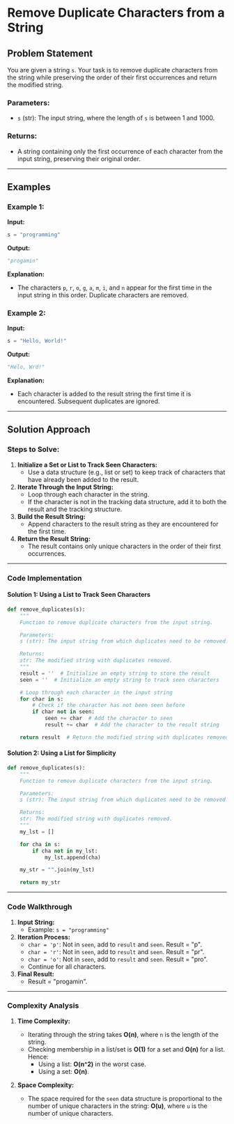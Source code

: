 # Remove Duplicate Characters from a String

## Problem Statement

You are given a string `s`. Your task is to remove duplicate characters from the string while preserving the order of their first occurrences and return the modified string.

### Parameters:
- `s` (str): The input string, where the length of `s` is between 1 and 1000.

### Returns:
- A string containing only the first occurrence of each character from the input string, preserving their original order.

---

## Examples

### Example 1:
**Input:**
```python
s = "programming"
```
**Output:**
```python
"progamin"
```
**Explanation:**
- The characters `p`, `r`, `o`, `g`, `a`, `m`, `i`, and `n` appear for the first time in the input string in this order. Duplicate characters are removed.

### Example 2:
**Input:**
```python
s = "Hello, World!"
```
**Output:**
```python
"Helo, Wrd!"
```
**Explanation:**
- Each character is added to the result string the first time it is encountered. Subsequent duplicates are ignored.

---

## Solution Approach

### Steps to Solve:
1. **Initialize a Set or List to Track Seen Characters:**
   - Use a data structure (e.g., list or set) to keep track of characters that have already been added to the result.
2. **Iterate Through the Input String:**
   - Loop through each character in the string.
   - If the character is not in the tracking data structure, add it to both the result and the tracking structure.
3. **Build the Result String:**
   - Append characters to the result string as they are encountered for the first time.
4. **Return the Result String:**
   - The result contains only unique characters in the order of their first occurrences.

---

### Code Implementation

#### Solution 1: Using a List to Track Seen Characters
```python
def remove_duplicates(s):
    """
    Function to remove duplicate characters from the input string.

    Parameters:
    s (str): The input string from which duplicates need to be removed.

    Returns:
    str: The modified string with duplicates removed.
    """
    result = ''  # Initialize an empty string to store the result
    seen = ''  # Initialize an empty string to track seen characters

    # Loop through each character in the input string
    for char in s:
        # Check if the character has not been seen before
        if char not in seen:
            seen += char  # Add the character to seen
            result += char  # Add the character to the result string

    return result  # Return the modified string with duplicates removed
```

#### Solution 2: Using a List for Simplicity
```python
def remove_duplicates(s):
    """
    Function to remove duplicate characters from the input string.

    Parameters:
    s (str): The input string from which duplicates need to be removed.

    Returns:
    str: The modified string with duplicates removed.
    """
    my_lst = []

    for cha in s:
        if cha not in my_lst:
            my_lst.append(cha)

    my_str = "".join(my_lst)

    return my_str
```

---

### Code Walkthrough

1. **Input String:**
   - Example: `s = "programming"`
2. **Iteration Process:**
   - `char = 'p'`: Not in `seen`, add to `result` and `seen`. Result = "p".
   - `char = 'r'`: Not in `seen`, add to `result` and `seen`. Result = "pr".
   - `char = 'o'`: Not in `seen`, add to `result` and `seen`. Result = "pro".
   - Continue for all characters.
3. **Final Result:**
   - Result = "progamin".

---

### Complexity Analysis

1. **Time Complexity:**
   - Iterating through the string takes **O(n)**, where `n` is the length of the string.
   - Checking membership in a list/set is **O(1)** for a set and **O(n)** for a list. Hence:
     - Using a list: **O(n^2)** in the worst case.
     - Using a set: **O(n)**.

2. **Space Complexity:**
   - The space required for the `seen` data structure is proportional to the number of unique characters in the string: **O(u)**, where `u` is the number of unique characters.

